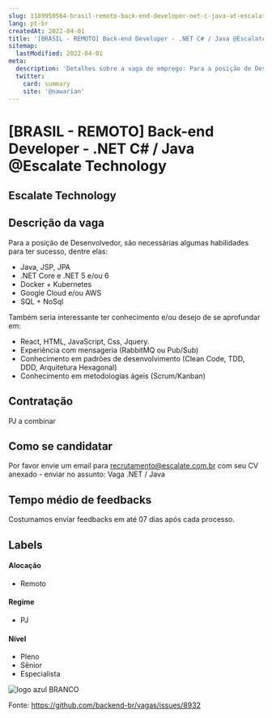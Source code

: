 ```yaml
---
slug: 1189950564-brasil-remoto-back-end-developer-net-c-java-at-escalate-technology
lang: pt-br
createdAt: 2022-04-01
title: '[BRASIL - REMOTO] Back-end Developer - .NET C# / Java @Escalate Technology - Vaga de Emprego'
sitemap:
  lastModified: 2022-04-01
meta:
  description: 'Detalhes sobre a vaga de emprego: Para a posição de Desenvolvedor, são necessárias algumas habilidades para ter sucesso, dentre elas: - Java, JSP, JPA - .NET Core e .NET 5 e/ou 6  - Docker + Kubernetes - Google Cloud e/ou AWS - SQL + NoSql Também seria interessante ter conhecimento e/ou desejo de se aprofundar em: - React, HTML, JavaScript, Css, Jquery. - Experiência com mensageria (RabbitMQ ou Pub/Sub) - Conhecimento em padrões de desenvolvimento (Clean Code, TDD, DDD, Arquitetura Hexagonal) - Conhecimento em metodologias ágeis (Scrum/Kanban)'
  twitter:
    card: summary
    site: '@nawarian'
---
```


# [BRASIL - REMOTO] Back-end Developer - .NET C# / Java @Escalate Technology

## Escalate Technology

## Descrição da vaga

Para a posição de Desenvolvedor, são necessárias algumas habilidades para ter sucesso, dentre elas: 
- Java, JSP, JPA 
- .NET Core e .NET 5 e/ou 6  
- Docker + Kubernetes
- Google Cloud e/ou AWS
- SQL + NoSql

Também seria interessante ter conhecimento e/ou desejo de se aprofundar em:
- React, HTML, JavaScript, Css, Jquery.
- Experiência com mensageria (RabbitMQ ou Pub/Sub)
- Conhecimento em padrões de desenvolvimento (Clean Code, TDD, DDD, Arquitetura Hexagonal)
- Conhecimento em metodologias ágeis (Scrum/Kanban)

## Contratação

PJ a combinar

## Como se candidatar

Por favor envie um email para recrutamento@escalate.com.br com seu CV anexado - enviar no assunto: Vaga .NET / Java

## Tempo médio de feedbacks

Costumamos enviar feedbacks em até 07 dias após cada processo.

## Labels

#### Alocação
- Remoto

#### Regime
- PJ

#### Nível
- Pleno
- Sênior
- Especialista

![logo azul BRANCO](https://user-images.githubusercontent.com/91694294/161293097-c0ea2d3c-d2d7-4bd0-8e80-b6fd7aa18965.png)



Fonte: https://github.com/backend-br/vagas/issues/8932